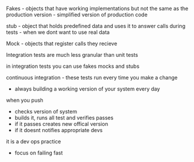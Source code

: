 Fakes - objects that have working implementations but not the same as the production version - simplified version of production code

stub - object that holds predefined data and uses it to answer calls during tests - when we dont want to use real data

Mock - objects that register calls they recieve

Integration tests are much less granular than unit tests

in integration tests you can use fakes mocks and stubs

continuous integration - these tests run every time you make a change

- always building a working version of your system every day

when you push
- checks version of system
- builds it, runs all test and verifies passes
- if it passes creates new offical version
- if it doesnt notifies appropriate devs

it is  a dev ops practice

- focus on failing fast 